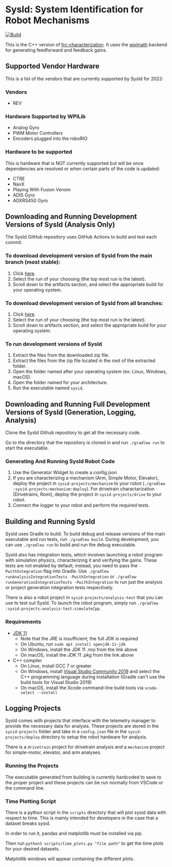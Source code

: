 # SysId: System Identification for Robot Mechanisms
[![Build](https://github.com/wpilibsuite/sysid/actions/workflows/build.yml/badge.svg)](https://github.com/wpilibsuite/sysid/actions/workflows/build.yml)

This is the C++ version of [frc-characterization](https://github.com/wpilibsuite/frc-characterization). It uses the [wpimath](https://github.com/wpilibsuite/allwpilib/tree/main/wpimath) backend for generating feedforward and feedback gains.

## Supported Vendor Hardware

This is a list of the vendors that are currently supported by SysId for 2022:

### Vendors

- REV

### Hardware Supported by WPILib

- Analog Gyro
- PWM Motor Controllers
- Encoders plugged into the roboRIO

### Hardware to be supported

This is hardware that is NOT currently supported but will be once dependencies are resolved or when certain parts of the code is updated:
- CTRE
- NavX
- Playing With Fusion Venom
- ADIS Gyro
- ADXRS450 Gyro

## Downloading and Running Development Versions of SysId (Analysis Only)

The SysId GitHub repository uses GitHub Actions to build and test each commit.

### To download development version of SysId from the main branch (most stable):

1. Click [here](https://github.com/wpilibsuite/sysid/actions/workflows/build.yml?query=branch%3Amain).
2. Select the run of your choosing (the top most run is the latest).
3. Scroll down to the artifacts section, and select the appropriate build for your operating system.

### To download development version of SysId from all branches:

1. Click [here](https://github.com/wpilibsuite/sysid/actions/workflows/build.yml).
2. Select the run of your choosing (the top most run is the latest).
3. Scroll down to artifacts section, and select the appropriate build for your operating system.

### To run development versions of SysId

1. Extract the files from the downloaded zip file.
2. Extract the files from the zip file located in the root of the extracted folder.
3. Open the folder named after your operating system (ex: Linux, Windows, macOS).
4. Open the folder named for your architecture.
5. Run the executable named `sysid`.

## Downloading and Running Full Development Versions of SysId (Generation, Logging, Analysis)

Clone the SysId Github repository to get all the necessary code.

Go to the directory that the repository is cloned in and run `./gradlew run` to start the executable.

### Generating And Running SysId Robot Code

1. Use the Generator Widget to create a config.json
2. If you are characterizing a mechanism (Arm, Simple Motor, Elevator), deploy the project in `sysid-projects/mechanism` to your robot (`./gradlew :sysid-projects:mechanism:deploy`). For drivetrain charactarization (Drivetrains, Romi), deploy the project in `sysid-projects/drive` to your robot.
3. Connect the logger to your robot and perform the required tests.

## Building and Running SysId

SysId uses Gradle to build. To build debug and release versions of the main executable and run tests, run `./gradlew build`. During development, you can use `./gradlew run` to build and run the debug executable.

SysId also has integration tests, which involves launching a robot program with simulation physics, characterizing it and verifying the gains. These tests are not enabled by default; instead, you need to pass the `-PwithIntegration` flag into Gradle. Use `./gradlew runAnalysisIntegrationTests -PwithIntegration` or `./gradlew runGenerationIntegrationTests -PwithIntegration` to run just the analysis or project generation integration tests respectively.

There is also a robot project in `sysid-projects/analysis-test` that you can use to test out SysId. To launch the robot program, simply run `./gradlew :sysid-projects:analysis-test:simulateCpp`.

### Requirements

- [JDK 11](https://adoptopenjdk.net/)
    - Note that the JRE is insufficient; the full JDK is required
    - On Ubuntu, run `sudo apt install openjdk-11-jdk`
    - On Windows, install the JDK 11 .msi from the link above
    - On macOS, install the JDK 11 .pkg from the link above
- C++ compiler
    - On Linux, install GCC 7 or greater
    - On Windows, install [Visual Studio Community 2019](https://visualstudio.microsoft.com/vs/community/) and select the C++ programming language during installation (Gradle can't use the build tools for Visual Studio 2019)
    - On macOS, install the Xcode command-line build tools via `xcode-select --install`

## Logging Projects

SysId comes with projects that interface with the telemetry manager to provide the necessary data for analysis. These projects are stored in the `sysid-projects` folder and take in a `config.json` file in the `sysid-projects/deploy` directory to setup the robot hardware for analysis.

There is a `drivetrain` project for drivetrain analysis and a `mechanism` project for simple-motor, elevator, and arm analyses.

### Running the Projects

The executable generated from building is currently hardcoded to save to the proper project and these projects can be run normally from VSCode or the command line.

### Time Plotting Script

There is a python script in the `scripts` directory that will plot sysid data with respect to time. This is mainly intended for developers in the case that a dataset breaks sysid.

In order to run it, pandas and matplotlib must be installed via pip.

Then run `python3 scripts/time_plots.py "file path"` to get the time plots for your desired datasets.

Matplotlib windows will appear containing the different plots.
